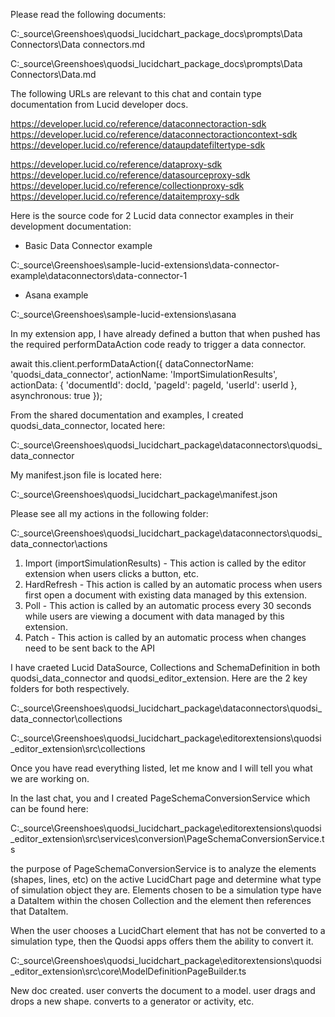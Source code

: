 
Please read the following documents:

C:\_source\Greenshoes\quodsi_lucidchart_package\_docs\prompts\Data Connectors\Data connectors.md

C:\_source\Greenshoes\quodsi_lucidchart_package\_docs\prompts\Data Connectors\Data.md

The following URLs are relevant to this chat and contain type documentation from Lucid developer docs.

https://developer.lucid.co/reference/dataconnectoraction-sdk
https://developer.lucid.co/reference/dataconnectoractioncontext-sdk
https://developer.lucid.co/reference/dataupdatefiltertype-sdk

https://developer.lucid.co/reference/dataproxy-sdk
https://developer.lucid.co/reference/datasourceproxy-sdk
https://developer.lucid.co/reference/collectionproxy-sdk
https://developer.lucid.co/reference/dataitemproxy-sdk


Here is the source code for 2 Lucid data connector examples in their development documentation:

* Basic Data Connector example

C:\_source\Greenshoes\sample-lucid-extensions\data-connector-example\dataconnectors\data-connector-1

* Asana example

C:\_source\Greenshoes\sample-lucid-extensions\asana


In my extension app, I have already defined a button that when pushed has the required performDataAction code ready to trigger a data connector.

await this.client.performDataAction({
    dataConnectorName: 'quodsi_data_connector',
    actionName: 'ImportSimulationResults',
    actionData: { 'documentId': docId, 'pageId': pageId, 'userId': userId },
    asynchronous: true
});

From the shared documentation and examples, I created quodsi_data_connector, located here:

C:\_source\Greenshoes\quodsi_lucidchart_package\dataconnectors\quodsi_data_connector

My manifest.json file is located here:

C:\_source\Greenshoes\quodsi_lucidchart_package\manifest.json

Please see all my actions in the following folder:

C:\_source\Greenshoes\quodsi_lucidchart_package\dataconnectors\quodsi_data_connector\actions

1. Import (importSimulationResults) - This action is called by the editor extension when users clicks a button, etc.
2. HardRefresh - This action is called by an automatic process when users first open a document with existing data managed by this extension.
3. Poll - This action is called by an automatic process every 30 seconds while users are viewing a document with data managed by this extension.
4. Patch - This action is called by an automatic process when changes need to be sent back to the API

I have craeted Lucid DataSource, Collections and SchemaDefinition in both quodsi_data_connector and quodsi_editor_extension.  Here are the 2 key folders for both respectively.

C:\_source\Greenshoes\quodsi_lucidchart_package\dataconnectors\quodsi_data_connector\collections

C:\_source\Greenshoes\quodsi_lucidchart_package\editorextensions\quodsi_editor_extension\src\collections


Once you have read everything listed, let me know and I will tell you what we are working on.


In the last chat, you and I created PageSchemaConversionService which can be found here:

C:\_source\Greenshoes\quodsi_lucidchart_package\editorextensions\quodsi_editor_extension\src\services\conversion\PageSchemaConversionService.ts

the purpose of PageSchemaConversionService is to analyze the elements (shapes, lines, etc) on the active LucidChart page and determine what type of simulation object they are.  Elements chosen to be a simulation type have a DataItem within the chosen Collection and the element then references that DataItem.

When the user chooses a LucidChart element that has not be converted to a simulation type, then the Quodsi apps offers them the ability to convert it.

C:\_source\Greenshoes\quodsi_lucidchart_package\editorextensions\quodsi_editor_extension\src\core\ModelDefinitionPageBuilder.ts




New doc created.
user converts the document to a model.
user drags and drops a new shape.  converts to a generator or activity, etc.





